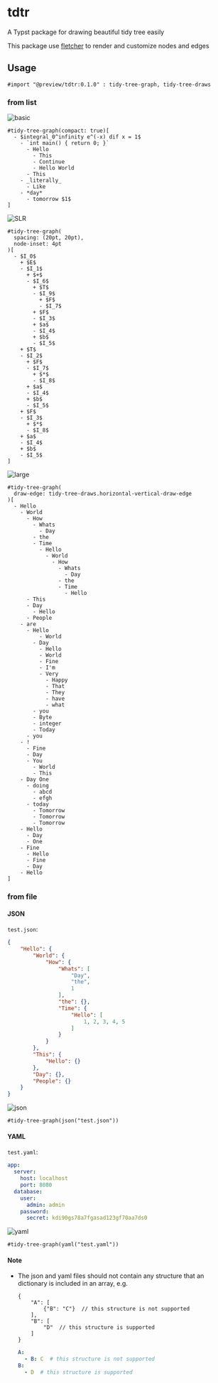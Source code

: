 # tdtr

A Typst package for drawing beautiful tidy tree easily

This package use [fletcher](https://typst.app/universe/package/fletcher) to render and customize nodes and edges

## Usage

```typ
#import "@preview/tdtr:0.1.0" : tidy-tree-graph, tidy-tree-draws
```

### from list

![basic](docs/1-basic-tree.svg)

```typ
#tidy-tree-graph(compact: true)[
  - $integral_0^infinity e^(-x) dif x = 1$
    - `int main() { return 0; }`
      - Hello
        - This
        - Continue
        - Hello World
      - This
    - _literally_
      - Like
    - *day*
      - tomorrow $1$
]
```

![SLR](docs/2-SLR-analysis.svg)

```typ
#tidy-tree-graph(
  spacing: (20pt, 20pt),
  node-inset: 4pt
)[
  - $I_0$
    + $E$
    - $I_1$
      + $+$
      - $I_6$
        + $T$
        - $I_9$
          + $F$
          - $I_7$
        + $F$
        - $I_3$
        + $a$
        - $I_4$
        + $b$
        - $I_5$
    + $T$
    - $I_2$
      + $F$
      - $I_7$
        + $*$
        - $I_8$
      + $a$
      - $I_4$
      + $b$
      - $I_5$
    + $F$
    - $I_3$
      + $*$
      - $I_8$
    + $a$
    - $I_4$
    + $b$
    - $I_5$
]
```

![large](docs/3-large-tree.svg)

```typ
#tidy-tree-graph(
  draw-edge: tidy-tree-draws.horizontal-vertical-draw-edge
)[
  - Hello
    - World
      - How
        - Whats
          - Day
        - the
        - Time
          - Hello
            - World
              - How
                - Whats
                  - Day
                - the
                - Time
                  - Hello
      - This
      - Day
        - Hello
      - People
    - are
      - Hello
          - World
        - Day
          - Hello
          - World
          - Fine
          - I'm
          - Very
            - Happy
            - That
            - They
            - have
            - what
        - you
        - Byte
        - integer
        - Today
      - you
    - !
      - Fine
      - Day
      - You
        - World
        - This
    - Day One
      - doing
        - abcd
        - efgh
      - today
        - Tomorrow
        - Tomorrow
        - Tomorrow
    - Hello
      - Day
      - One
    - Fine
      - Hello
      - Fine
      - Day
    - Hello
]
```

### from file

#### JSON

`test.json`:

```json
{
    "Hello": {
        "World": {
            "How": {
                "Whats": [
                    "Day",
                    "the",
                    1
                ],
                "the": {},
                "Time": {
                    "Hello": [
                        1, 2, 3, 4, 5
                    ]
                }
            }
        },
        "This": {
            "Hello": {}
        },
        "Day": {},
        "People": {}
    }
}
```

![json](docs/4-json.svg)

```typ
#tidy-tree-graph(json("test.json"))
```

#### YAML

`test.yaml`:

```yaml
app:
  server:
    host: localhost
    port: 8080
  database:
    user: 
      admin: admin
    password: 
      secret: kdi90gs78a7fgasad123gf70aa7ds0
```

![yaml](docs/5-yaml.svg)

```typ
#tidy-tree-graph(yaml("test.yaml"))
```

#### Note

- The json and yaml files should not contain any structure that an dictionary is included in an array, e.g.

    ```jsonc
    {
        "A": [
            {"B": "C"}  // this structure is not supported
        ],
        "B": [
            "D"  // this structure is supported
        ]
    }
    ```

    ```yaml
    A:
      - B: C  # this structure is not supported
    B:
      - D  # this structure is supported
    ```
